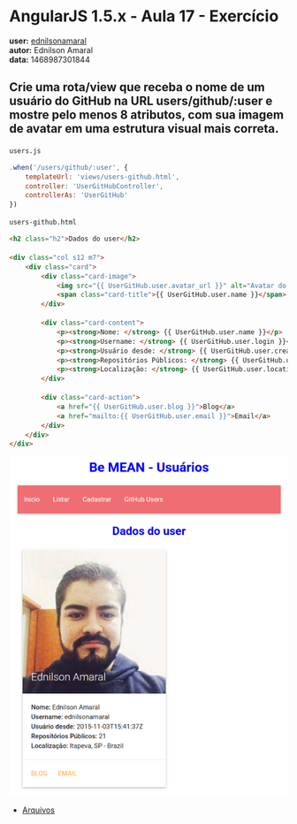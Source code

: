 # AngularJS 1.5.x - Aula 17 - Exercício  
**user:** [ednilsonamaral](https://github.com/ednilsonamaral)  
**autor:** Ednilson Amaral  
**data:** 1468987301844


## Crie uma rota/view que receba o nome de um usuário do GitHub na URL **users/github/:user** e mostre **pelo menos** 8 atributos, com sua imagem de avatar em uma estrutura visual mais correta.

`users.js`
```js
.when('/users/github/:user', {
    templateUrl: 'views/users-github.html',
    controller: 'UserGitHubController',
    controllerAs: 'UserGitHub'
})
```

`users-github.html`
```html
<h2 class="h2">Dados do user</h2>

<div class="col s12 m7">
	<div class="card">
		<div class="card-image">
			<img src="{{ UserGitHub.user.avatar_url }}" alt="Avatar do github do {{ UserGitHub.user.name }}" />
			<span class="card-title">{{ UserGitHub.user.name }}</span>
		</div>

		<div class="card-content">
			<p><strong>Nome: </strong> {{ UserGitHub.user.name }}</p>
			<p><strong>Username: </strong> {{ UserGitHub.user.login }}</p>
			<p><strong>Usuário desde: </strong> {{ UserGitHub.user.created_at }}</p>
			<p><strong>Repositórios Públicos: </strong> {{ UserGitHub.user.public_repos }}</p>
			<p><strong>Localização: </strong> {{ UserGitHub.user.location }}</p>
		</div>

		<div class="card-action">
			<a href="{{ UserGitHub.user.blog }}">Blog</a>
			<a href="mailto:{{ UserGitHub.user.email }}">Email</a>
		</div>
	</div>
</div>
```

![Print](https://raw.githubusercontent.com/ednilsonamaral/be-mean-instagram-angular1/af6d86d276323a58b5dc430e97b066d117de93c8/img/print_aula_17.png)

* [Arquivos](/exercicio)
